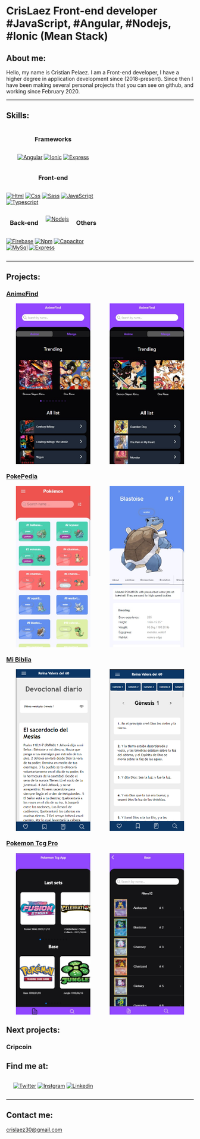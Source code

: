 # CrisLaez Front-end developer #JavaScript, #Angular, #Nodejs, #Ionic (Mean Stack)

## About me:



Hello, my name is Cristian Pelaez.
I am a Front-end developer, I have a higher degree in application development since (2018-present). Since then I have been making several personal projects that you can see on github, and working since February 2020.
<hr/>

## Skills:

<div style="width:50%;display:flex; flex-direction:row; flex-wrap:wrap; justify-content: space-around">
 
  ### Frameworks
 [![Angular](https://img.shields.io/badge/Angular-DD0031?style=for-the-badge&logo=angular&logoColor=white)]() 
 [![Ionic](https://img.shields.io/badge/Ionic-3880FF?style=for-the-badge&logo=ionic&logoColor=white)]() 
 [![Express](https://img.shields.io/badge/Express.js-404D59?style=for-the-badge)]() 
 
 ### Front-end
[![Html](https://img.shields.io/badge/HTML5-E34F26?style=for-the-badge&logo=html5&logoColor=white)]() [![Css](https://img.shields.io/badge/CSS3-1572B6?style=for-the-badge&logo=css3&logoColor=white)]() [![Sass](https://img.shields.io/badge/Sass-CC6699?style=for-the-badge&logo=sass&logoColor=white)]() [![JavaScript](https://img.shields.io/badge/JavaScript-323330?style=for-the-badge&logo=javascript&logoColor=F7DF1E)]() [![Typescript](https://img.shields.io/badge/TypeScript-007ACC?style=for-the-badge&logo=typescript&logoColor=white)]() 
 
 ### Back-end
[![Nodejs](https://img.shields.io/badge/Node.js-43853D?style=for-the-badge&logo=node.js&logoColor=white)]() 
<!-- [![Bootstrap](https://img.shields.io/badge/Bootstrap-563D7C?style=for-the-badge&logo=bootstrap&logoColor=white)]() -->

 ### Others
[![Firebase](https://img.shields.io/badge/Firebase-FFCA28?style=for-the-badge&logo=firebase&logoColor=white&labelColor=101010)]() [![Npm](https://img.shields.io/npm/v/npm.svg?logo=npm&style=for-the-badge&logo=mongodb&logoColor=white)]() [![Capacitor](https://img.shields.io/badge/Capacitor-119EFF?style=for-the-badge&logo=Capacitor&logoColor=white)]() [![MySql](https://img.shields.io/badge/MySQL-00000F?style=for-the-badge&logo=mysql&logoColor=whit)]() [![Express](https://img.shields.io/badge/MongoDB-4EA94B?style=for-the-badge&logo=mongodb&logoColor=white)]() 

<!-- ![github stats](https://github-readme-stats.vercel.app/api?username=YourUsername) -->
</div>
<hr/>

## Projects:

### [AnimeFind](https://github.com/crislaez/animeFInd)
<!-- ![Texto alternativo](https://github.com/crislaez/animeFind/blob/master/src/assets/images/animeFind_1.jpg)
![Texto alternativo](https://github.com/crislaez/animeFind/blob/master/src/assets/images/animeFind_2.jpg) -->
<div style="width:100%;display:flex; flex-direction:row; flex-wrap:wrap; justify-content: space-around">
<img src="https://github.com/crislaez/animeFind/blob/master/src/assets/images/animeFind_1.jpg" alt="animeFind_1" width="200"/>
<img src="https://github.com/crislaez/animeFind/blob/master/src/assets/images/animeFind_2.jpg" alt="animeFind_2" width="200"/>
</div>

### [PokePedia](https://github.com/crislaez/Pokepedia)
<!-- ![Texto alternativo](https://github.com/crislaez/Pokepedia/blob/master/src/assets/images/pokepedia_1.jpg)
![Texto alternativo](https://github.com/crislaez/Pokepedia/blob/master/src/assets/images/pokepedia_2.jpg) -->
<div style="width:100%;display:flex; flex-direction:row; flex-wrap:wrap; justify-content: space-around">
<img src="https://github.com/crislaez/Pokepedia/blob/master/src/assets/images/pokepedia_1.jpg" alt="pokepedia_1" width="200"/>
<img src="https://github.com/crislaez/Pokepedia/blob/master/src/assets/images/pokepedia_2.jpg" alt="pokepedia_2" width="200"/>
</div>

### [Mi Biblia](https://github.com/crislaez/MyBible)
<!-- ![Texto alternativo](https://github.com/crislaez/MyBible/blob/master/src/assets/images/foto_proyecto_3.PNG)
![Texto alternativo](https://github.com/crislaez/MyBible/blob/master/src/assets/images/foto_proyecto_4.PNG) -->
<div style="width:100%;display:flex; flex-direction:row; flex-wrap:wrap; justify-content: space-around">
<img src="https://github.com/crislaez/MyBible/blob/master/src/assets/images/foto_proyecto_3.PNG" alt="miBilia_1" width="200"/>
<img src="https://github.com/crislaez/MyBible/blob/master/src/assets/images/foto_proyecto_4.PNG" alt="miBilia_2" width="200"/>
</div>

### [Pokemon Tcg Pro](https://github.com/crislaez/PokemonTcgPro)
<!-- ![Texto alternativo](https://github.com/crislaez/PokemonTcgPro/blob/master/src/assets/images/pokemonTcgPro_1.jpg)
![Texto alternativo](https://github.com/crislaez/PokemonTcgPro/blob/master/src/assets/images/pokemonTcgPro_2.jpg) -->
 <div style="width:100%;display:flex; flex-direction:row; flex-wrap:wrap; justify-content: space-around">
<img src="https://github.com/crislaez/PokemonTcgPro/blob/master/src/assets/images/pokemonTcgPro_1.jpg" alt="pokemonTcgPro_1" width="200"/>
<img src="https://github.com/crislaez/PokemonTcgPro/blob/master/src/assets/images/pokemonTcgPro_2.jpg" alt="pokemonTcgPro_2" width="200"/>
</div>

## Next projects:

### Cripcoin

## Find me at:

<div style="width:50%;display:flex; flex-direction:row; flex-wrap:wrap; justify-content: space-around">

[![Twitter](https://img.shields.io/badge/Twitter-1DA1F2?style=for-the-badge&logo=twitter&logoColor=white)](https://twitter.com/crislaez) [![Instgram](https://img.shields.io/badge/Instagram-E4405F?style=for-the-badge&logo=instagram&logoColor=white)](https://www.instagram.com/cristian_8_9/) [![Linkedin](https://img.shields.io/badge/LinkedIn-0077B5?style=for-the-badge&logo=linkedin&logoColor=white)](https://www.linkedin.com/in/cristian-pelaez-509945187/)

</div>
<hr/>
 
## Contact me:

crislaez30@gmail.com
